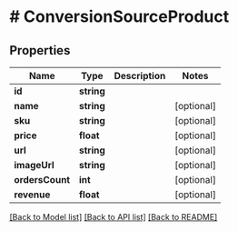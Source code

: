 # # ConversionSourceProduct

## Properties

Name | Type | Description | Notes
------------ | ------------- | ------------- | -------------
**id** | **string** |  |
**name** | **string** |  | [optional]
**sku** | **string** |  | [optional]
**price** | **float** |  | [optional]
**url** | **string** |  | [optional]
**imageUrl** | **string** |  | [optional]
**ordersCount** | **int** |  | [optional]
**revenue** | **float** |  | [optional]

[[Back to Model list]](../../README.md#models) [[Back to API list]](../../README.md#endpoints) [[Back to README]](../../README.md)
